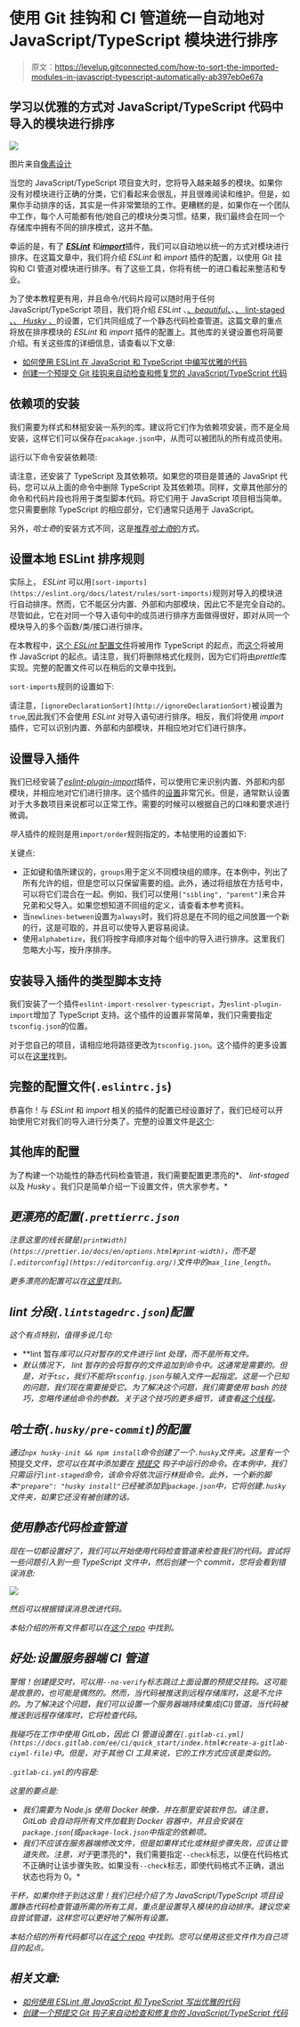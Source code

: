 # 使用 Git 挂钩和 CI 管道统一自动地对 JavaScript/TypeScript 模块进行排序

> 原文：<https://levelup.gitconnected.com/how-to-sort-the-imported-modules-in-javascript-typescript-automatically-ab397eb0e67a>

## 学习以优雅的方式对 JavaScript/TypeScript 代码中导入的模块进行排序

![](img/33d91a3d444ad1cf2040160b9360a140.png)

图片来自[像素设计](https://pixabay.com/photos/tea-teabag-teas-drink-herbal-tea-1252397/)

当您的 JavaScript/TypeScript 项目变大时，您将导入越来越多的模块。如果你没有对模块进行正确的分类，它们看起来会很乱，并且很难阅读和维护。但是，如果你手动排序的话，其实是一件非常繁琐的工作。更糟糕的是，如果你在一个团队中工作，每个人可能都有他/她自己的模块分类习惯。结果，我们最终会在同一个存储库中拥有不同的排序模式，这并不酷。

幸运的是，有了 [***ESLint***](https://github.com/eslint/eslint) 和[***import***](https://github.com/import-js/eslint-plugin-import)插件，我们可以自动地以统一的方式对模块进行排序。在这篇文章中，我们将介绍 *ESLint* 和 *import* 插件的配置，以使用 Git 挂钩和 CI 管道对模块进行排序。有了这些工具，你将有统一的进口看起来整洁和专业。

为了使本教程更有用，并且命令/代码片段可以随时用于任何 JavaScript/TypeScript 项目，我们将介绍 *ESLint* 、[、*beautiful*、](https://github.com/prettier/prettier)、[、 lint-staged 、](https://github.com/okonet/lint-staged)[、 *Husky* 、](https://github.com/typicode/husky)的设置，它们共同组成了一个静态代码检查管道。这篇文章的重点将放在排序模块的 *ESLint* 和 *import* 插件的配置上。其他库的关键设置也将简要介绍。有关这些库的详细信息，请查看以下文章:

*   [如何使用 ESLint 在 JavaScript 和 TypeScript 中编写优雅的代码](https://betterprogramming.pub/use-eslint-to-make-your-javascript-typesript-code-more-professional-1170bbdff32b)
*   [创建一个预提交 Git 挂钩来自动检查和修复您的 JavaScript/TypeScript 代码](https://javascript.plainenglish.io/create-a-pre-commit-git-hook-to-check-and-fix-your-javascript-typescript-code-b04de61834bd)

## 依赖项的安装

我们需要为样式和林挺安装一系列的库。建议将它们作为依赖项安装，而不是全局安装，这样它们可以保存在`pacakage.json`中，从而可以被团队的所有成员使用。

运行以下命令安装依赖项:

请注意，还安装了 TypeScript 及其依赖项。如果您的项目是普通的 JavaSript 代码，您可以从上面的命令中删除 TypeScript 及其依赖项。同样，文章其他部分的命令和代码片段也将用于类型脚本代码。将它们用于 JavaScript 项目相当简单。您只需要删除 TypeScript 的相应部分，它们通常只适用于 JavaScript。

另外，*哈士奇*的安装方式不同，这是[推荐*哈士奇*的](https://typicode.github.io/husky/#/?id=automatic-recommended)方式。

## 设置本地 ESLint 排序规则

实际上， *ESLint* 可以用`[sort-imports](https://eslint.org/docs/latest/rules/sort-imports)`规则对导入的模块进行自动排序。然而，它不能区分内置、外部和内部模块，因此它不是完全自动的。尽管如此，它在对同一个导入语句中的成员进行排序方面做得很好，即对从同一个模块导入的多个函数/类/接口进行排序。

在本教程中，[这个 *ESLint* 配置文件](https://github.com/lynnkwong/js-ts-linting-example/blob/main/ts-only.eslintrc.js)将被用作 TypeScript 的起点，而[这个](https://github.com/lynnkwong/js-ts-linting-example/blob/main/js-only.eslintrc.js)将被用作 JavaScript 的起点。请注意，我们将删除格式化规则，因为它们将由*prettle*库实现。完整的配置文件可以在稍后的文章中找到。

`sort-imports`规则的设置如下:

请注意，`[ignoreDeclarationSort](http://ignoreDeclarationSort)`被设置为`true`,因此我们不会使用 *ESLint* 对导入语句进行排序。相反，我们将使用 *import* 插件，它可以识别内置、外部和内部模块，并相应地对它们进行排序。

## 设置导入插件

我们已经安装了[*eslint-plugin-import*](https://github.com/import-js/eslint-plugin-import)插件，可以使用它来识别内置、外部和内部模块，并相应地对它们进行排序。这个插件的[设置](https://github.com/import-js/eslint-plugin-import/blob/main/docs/rules/order.md)非常冗长。但是，通常默认设置对于大多数项目来说都可以正常工作。需要的时候可以根据自己的口味和要求进行微调。

*导入*插件的规则是用`import/order`规则指定的，本帖使用的设置如下:

关键点:

*   正如键和值所建议的，`groups`用于定义不同模块组的顺序。在本例中，列出了所有允许的组，但是您可以只保留需要的组。此外，通过将组放在方括号中，可以将它们混合在一起。例如，我们可以使用`["sibling", "parent"]`来合并兄弟和父导入。如果您想知道不同组的定义，请查看本参考资料。
*   当`newlines-between`设置为`always`时，我们将总是在不同的组之间放置一个新的行，这是可取的，并且可以使导入更容易阅读。
*   使用`alphabetize`，我们将按字母顺序对每个组中的导入进行排序。这里我们忽略大小写，按升序排序。

## 安装导入插件的类型脚本支持

我们安装了一个插件`eslint-import-resolver-typescript`，为`eslint-plugin-import`增加了 TypeScript 支持。这个插件的设置非常简单，我们只需要指定`tsconfig.json`的位置。

对于您自己的项目，请相应地将路径更改为`tsconfig.json`。这个插件的更多设置可以在[这里](http://eslint-import-resolver-typescript)找到。

## 完整的配置文件(`.eslintrc.js`)

恭喜你！与 *ESLint* 和 *import* 相关的插件的配置已经设置好了，我们已经可以开始使用它对我们的导入进行分类了。完整的设置文件是[这个](https://gist.github.com/lynnkwong/8dfe47b0a61c2243300bc84f921142c4):

## 其他库的配置

为了构建一个功能性的静态代码检查管道，我们需要配置更漂亮的*、 *lint-staged* 以及 *Husky* 。我们只是简单介绍一下设置文件，供大家参考。*

## *更漂亮的配置(`.prettierrc.json`*

*注意这里的线长键是`[printWidth](https://prettier.io/docs/en/options.html#print-width)`，而不是`[.editorconfig](https://editorconfig.org/)`文件中的`max_line_length`。*

*更多漂亮的配置可以在[这里](https://prettier.io/docs/en/configuration.html)找到。*

## *lint 分段(`.lintstagedrc.json`)配置*

*这个有点特别，值得多说几句:*

*   **lint 暂存*库可以只对暂存的文件进行 lint 处理，而不是所有文件。*
*   *默认情况下， *lint 暂存的*会将暂存的文件追加到命令中。这通常是需要的。但是，对于`tsc`，我们不能将`tsconfig.json`与输入文件一起指定。这是一个已知的问题，我们现在需要接受它。为了解决这个问题，我们需要使用 bash 的技巧，忽略传递给命令的参数。关于这个技巧的更多细节，请查看[这个线程](https://github.com/okonet/lint-staged/issues/468#issuecomment-605102567)。*

## *哈士奇(`.husky/pre-commit`)的配置*

*通过`npx husky-init && npm install`命令创建了一个`.husky`文件夹。这里有一个*预提交*文件，您可以在其中添加要在 [*预提交*](https://lynn-kwong.medium.com/use-pre-commit-commit-msg-and-pre-push-git-hooks-to-fix-your-python-code-asap-77d80d3ce412) 钩子中运行的命令。在本例中，我们只需运行`lint-staged`命令，该命令将依次运行林挺命令。此外，一个新的脚本`"prepare": "husky install"`已经被添加到`package.json`中，它将创建`.husky`文件夹，如果它还没有被创建的话。*

## *使用静态代码检查管道*

*现在一切都设置好了，我们可以开始使用代码检查管道来检查我们的代码。尝试将一些问题引入到一些 TypeScript 文件中，然后创建一个 commit，您将会看到错误消息:*

*![](img/36a19346a4f1074726a4a9260a6cb642.png)*

*然后可以根据错误消息改进代码。*

*本帖介绍的所有文件都可以在[这个 repo](https://github.com/lynnkwong/js-ts-import-sorting) 中找到。*

## *好处:设置服务器端 CI 管道*

*警惕！创建提交时，可以用`--no-verify`标志跳过上面设置的预提交挂钩。这可能是故意的，也可能是偶然的。然而，当代码被推送到远程存储库时，这是不允许的。为了解决这个问题，我们可以设置一个服务器端持续集成(CI)管道，当代码被推送到远程存储库时，它将检查代码。*

*我碰巧在工作中使用 GitLab，因此 CI 管道设置在`[.gitlab-ci.yml](https://docs.gitlab.com/ee/ci/quick_start/index.html#create-a-gitlab-ciyml-file)`中。但是，对于其他 CI 工具来说，它的工作方式应该是类似的。*

*`.gitlab-ci.yml`的内容是:*

*这里的要点是:*

*   *我们需要为 Node.js 使用 Docker 映像，并在那里安装软件包。请注意，GitLab 会自动将所有文件加载到 Docker 容器中，并且会安装在`package.json`(或`package-lock.json`中指定的依赖项。*
*   *我们不应该在服务器端修改文件，但是如果样式化或林挺步骤失败，应该让管道失败。注意，对于*更漂亮的*，我们需要指定`--check`标志，以便在代码格式不正确时让该步骤失败。如果没有`--check`标志，即使代码格式不正确，退出状态也将为 0。*

*干杯，如果你终于到达这里！我们已经介绍了为 JavaScript/TypeScript 项目设置静态代码检查管道所需的所有工具，重点是设置导入模块的自动排序。建议您亲自尝试管道，这样您可以更好地了解所有设置。*

*本帖介绍的所有代码都可以在[这个 repo](https://github.com/lynnkwong/js-ts-import-sorting) 中找到。您可以使用这些文件作为自己项目的起点。*

## *相关文章:*

*   *[如何使用 ESLint 用 JavaScript 和 TypeScript 写出优雅的代码](https://betterprogramming.pub/use-eslint-to-make-your-javascript-typesript-code-more-professional-1170bbdff32b)*
*   *[创建一个预提交 Git 钩子来自动检查和修复你的 JavaScript/TypeScript 代码](https://javascript.plainenglish.io/create-a-pre-commit-git-hook-to-check-and-fix-your-javascript-typescript-code-b04de61834bd)*